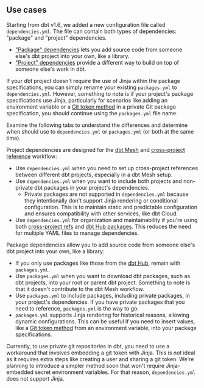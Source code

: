 
## Use cases

Starting from dbt v1.6, we added a new configuration file called `dependencies.yml`. The file can contain both types of dependencies: "package" and "project" dependencies.
- ["Package" dependencies](/docs/build/packages#how-do-i-add-a-package-to-my-project) lets you add source code from someone else's dbt project into your own, like a library.
- ["Project" dependencies](/docs/collaborate/govern/project-dependencies) provide a different way to build on top of someone else's work in dbt.

If your dbt project doesn't require the use of Jinja within the package specifications, you can simply rename your existing `packages.yml` to `dependencies.yml`. However, something to note is if your project's package specifications use Jinja, particularly for scenarios like adding an environment variable or a [Git token method](/docs/build/packages#git-token-method) in a private Git package specification, you should continue using the `packages.yml` file name.

Examine the following tabs to understand the differences and determine when should use to `dependencies.yml` or `packages.yml` (or both at the same time).

<Tabs>
<TabItem value="project" label="When to use Project dependencies">

Project dependencies are designed for the [dbt Mesh](/best-practices/how-we-mesh/mesh-1-intro) and [cross-project reference](/docs/collaborate/govern/project-dependencies#how-to-write-cross-project-ref) workflow:

- Use `dependencies.yml` when you need to set up cross-project references between different dbt projects, especially in a dbt Mesh setup.
- Use `dependencies.yml` when you want to include both projects and non-private dbt packages in your project's dependencies.
  - Private packages are not supported in `dependencies.yml` because they intentionally don't support Jinja rendering or conditional configuration. This is to maintain static and predictable configuration and ensures compatibility with other services, like dbt Cloud.
- Use `dependencies.yml` for organization and maintainability if you're using both [cross-project refs](/docs/collaborate/govern/project-dependencies#how-to-write-cross-project-ref) and [dbt Hub packages](https://hub.getdbt.com/). This reduces the need for multiple YAML files to manage dependencies.

</TabItem>

<TabItem value="packages" label="When to use Package dependencies">

Package dependencies allow you to add source code from someone else's dbt project into your own, like a library:

- If you only use packages like those from the [dbt Hub](https://hub.getdbt.com/), remain with `packages.yml`.
- Use `packages.yml` when you want to download dbt packages, such as dbt projects, into your root or parent dbt project. Something to note is that it doesn't contribute to the dbt Mesh workflow.
- Use `packages.yml` to include packages, including private packages, in your project's dependencies. If you have private packages that you need to reference, `packages.yml` is the way to go.
- `packages.yml` supports Jinja rendering for historical reasons, allowing dynamic configurations. This can be useful if you need to insert values, like a [Git token method](/docs/build/packages#git-token-method) from an environment variable, into your package specifications.

Currently, to use private git repositories in dbt, you need to use a workaround that involves embedding a git token with Jinja. This is not ideal as it requires extra steps like creating a user and sharing a git token. We're planning to introduce a simpler method soon that won't require Jinja-embedded secret environment variables. For that reason, `dependencies.yml` does not support Jinja.
</TabItem>
</Tabs>
